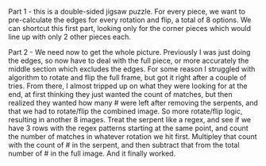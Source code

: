 Part 1 - this is a double-sided jigsaw puzzle.  For every piece, we want to pre-calculate the edges for every rotation and flip, a total of 8 options.  We can shortcut this first part, looking only for the corner pieces which would line up with only 2 other pieces each.

Part 2 - We need now to get the whole picture.  Previously I was just doing the edges, so now have to deal with the full piece, or more accurately the middle section which excludes the edges.  For some reason I struggled with algorithm to rotate and flip the full frame, but got it right after a couple of tries.  From there, I almost tripped up on what they were looking for at the end, at first thinking they just wanted the count of matches, but then realized they wanted how many # were left after removing the serpents, and that we had to rotate/flip the combined image.  So more rotate/flip logic, resulting in another 8 images.  Treat the serpent like a regex, and see if we have 3 rows with the regex patterns starting at the same point, and count the number of matches in whatever rotation we hit first.  Multipley that count with the count of # in the serpent, and then subtract that from the total number of # in the full image.  And it finally worked.